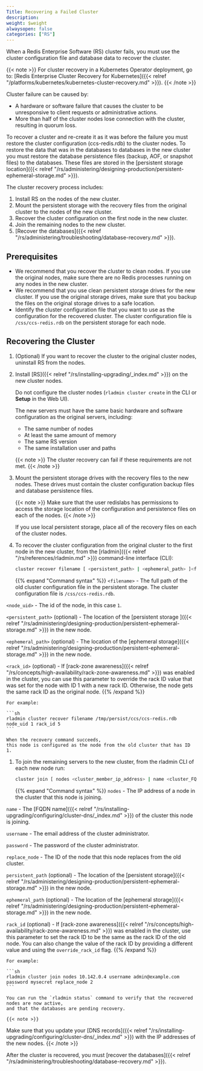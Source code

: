 ```yaml
---
Title: Recovering a Failed Cluster
description: 
weight: $weight
alwaysopen: false
categories: ["RS"]
---
```

When a Redis Enterprise Software (RS) cluster fails,
you must use the cluster configuration file and database data to recover the cluster.

{{< note >}}
For cluster recovery in a Kubernetes Operator deployment, go to: [Redis Enterprise Cluster Recovery for Kubernetes]({{< relref "/platforms/kubernetes/kubernetes-cluster-recovery.md" >}}).
{{< /note >}}

Cluster failure can be caused by:

- A hardware or software failure that causes the cluster to be unresponsive to client requests or administrative actions.
- More than half of the cluster nodes lose connection with the cluster, resulting in quorum loss.

To recover a cluster and re-create it as it was before the failure
you must restore the cluster configuration (ccs-redis.rdb) to the cluster nodes.
To restore the data that was in the databases to databases in the new cluster
you must restore the database persistence files (backup, AOF, or snapshot files) to the databases.
These files are stored in the [persistent storage location]({{< relref "/rs/administering/designing-production/persistent-ephemeral-storage.md" >}}).

The cluster recovery process includes:

1. Install RS on the nodes of the new cluster.
1. Mount the persistent storage with the recovery files from the original cluster to the nodes of the new cluster.
1. Recover the cluster configuration on the first node in the new cluster.
1. Join the remaining nodes to the new cluster.
1. [Recover the databases]({{< relref "/rs/administering/troubleshooting/database-recovery.md" >}}).

## Prerequisites

- We recommend that you recover the cluster to clean nodes.
    If you use the original nodes,
    make sure there are no Redis processes running on any nodes in the new cluster.
- We recommend that you use clean persistent storage drives for the new cluster.
    If you use the original storage drives,
    make sure that you backup the files on the original storage drives to a safe location.
- Identify the cluster configuration file that you want to use as the configuration for the recovered cluster.
    The cluster configuration file is `/css/ccs-redis.rdb` on the persistent storage for each node.

## Recovering the Cluster

1. (Optional) If you want to recover the cluster to the original cluster nodes, uninstall RS from the nodes.

1. Install [RS]({{< relref "/rs/installing-upgrading/_index.md" >}}) on the new cluster nodes.

    Do not configure the cluster nodes (`rladmin cluster create` in the CLI or **Setup** in the Web UI).

    The new servers must have the same basic hardware and software configuration as the original servers, including:

    - The same number of nodes
    - At least the same amount of memory
    - The same RS version
    - The same installation user and paths

    {{< note >}}
The cluster recovery can fail if these requirements are not met.
    {{< /note >}}

1. Mount the persistent storage drives with the recovery files to the new nodes.
    These drives must contain the cluster configuration backup files and database persistence files.

    {{< note >}}
Make sure that the user redislabs has permissions to access the storage location
of the configuration and persistence files on each of the nodes.
    {{< /note >}}

    If you use local persistent storage, place all of the recovery files on each of the cluster nodes.

1. To recover the cluster configuration from the original cluster to the first node in the new cluster,
    from the [rladmin]({{< relref "/rs/references/rladmin.md" >}}) command-line interface (CLI):

    ```sh
    cluster recover filename [ <persistent_path> | <ephemeral_path> ]<filename> node_uid <node_uid> rack_id <rack_id>
    ```

    {{% expand "Command syntax" %}}
`<filename>` - The full path of the old cluster configuration file in the persistent storage.
The cluster configuration file is `/css/ccs-redis.rdb`.

`<node_uid>` - The id of the node, in this case `1`.

`<persistent_path>` (optional) - The location of the [persistent storage ]({{< relref "/rs/administering/designing-production/persistent-ephemeral-storage.md" >}})
in the new node.

`<ephemeral_path>` (optional) - The location of the [ephemeral storage]({{< relref "/rs/administering/designing-production/persistent-ephemeral-storage.md" >}})
in the new node.

`<rack_id>` (optional) - If [rack-zone awareness]({{< relref "/rs/concepts/high-availability/rack-zone-awareness.md" >}})
was enabled in the cluster,
you can use this parameter to override the rack ID value that was set for the node with ID 1 with a new rack ID.
Otherwise, the node gets the same rack ID as the original node.
    {{% /expand %}}

    For example:

    ```sh
    rladmin cluster recover filename /tmp/persist/ccs/ccs-redis.rdb node_uid 1 rack_id 5
    ```

    When the recovery command succeeds,
    this node is configured as the node from the old cluster that has ID 1.

1. To join the remaining servers to the new cluster, from the rladmin CLI of each new node run:

    ```sh
    cluster join [ nodes <cluster_member_ip_address> | name <cluster_FQDN> ] username <username> password <password> replace_node <node_id>
    ```

    {{% expand "Command syntax" %}}
`nodes` - The IP address of a node in the cluster that this node is joining.

`name` - The [FQDN name]({{< relref "/rs/installing-upgrading/configuring/cluster-dns/_index.md" >}})
of the cluster this node is joining.

`username` - The email address of the cluster administrator.

`password` - The password of the cluster administrator.

`replace_node` - The ID of the node that this node replaces from the old cluster.

`persistent_path` (optional) - The location of the [persistent storage]({{< relref "/rs/administering/designing-production/persistent-ephemeral-storage.md" >}})
in the new node.

`ephemeral_path` (optional) - The location of the [ephemeral storage]({{< relref "/rs/administering/designing-production/persistent-ephemeral-storage.md" >}})
in the new node.

`rack_id` (optional) - If [rack-zone awareness]({{< relref "/rs/concepts/high-availability/rack-zone-awareness.md" >}}) was enabled in the cluster,
use this parameter to set the rack ID to be the same as the rack ID
of the old node. You can also change the value of the rack ID by
providing a different value and using the `override_rack_id` flag.
    {{% /expand %}}

    For example:

    ```sh
    rladmin cluster join nodes 10.142.0.4 username admin@example.com password mysecret replace_node 2
    ```

    You can run the `rladmin status` command to verify that the recovered nodes are now active,
    and that the databases are pending recovery.

    {{< note >}}
Make sure that you update your [DNS records]({{< relref "/rs/installing-upgrading/configuring/cluster-dns/_index.md" >}})
with the IP addresses of the new nodes.
    {{< /note >}}

After the cluster is recovered, you must [recover the databases]({{< relref "/rs/administering/troubleshooting/database-recovery.md" >}}).
